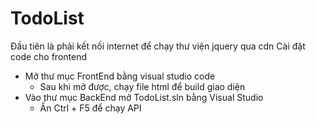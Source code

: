 # TodoList

Đầu tiên là phải kết nối internet để chạy thư viện jquery qua cdn
Cài đặt code cho frontend
- Mở thư mục FrontEnd bằng visual studio code
  + Sau khi mở được, chạy file html để build giao diện
- Vào thư mục BackEnd mở TodoList.sln bằng Visual Studio
  + Ấn Ctrl + F5 để chạy API
